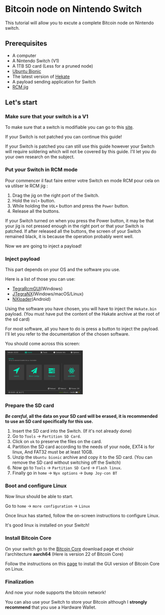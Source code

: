 Bitcoin node on Nintendo Switch
=============

This tutorial will allow you to excute a complete Bitcoin node on Nintendo switch.

Prerequisites
---------------------

- A computer
- A Nintendo Switch (V1)
- A 1TB SD card (Less for a pruned node)
- [Ubuntu Bionic](https://download.switchroot.org/ubuntu/switchroot-ubuntu-5.0.0-2022-12-23.7z)
- The latest version of [Hekate](https://github.com/CTCaer/hekate/releases)
- A payload sending application for Switch
- [RCM jig](https://www.amazon.com/Switch-Nintendo-Modify-Archive-Simulator/dp/B09GVHZ5B1/ref=sr_1_5?crid=1U506NUGSW4OB&keywords=rcm+switch&qid=1681136130&sprefix=rcm+sw%2Caps%2C443&sr=8-5)

Let's start
---------------------

### Make sure that your switch is a V1

To make sure that a switch is modifiable you can go to this [site](https://ismyswitchpatched.com).

If your Switch is not patched you can continue this guide!

If your Switch is patched you can still use this guide however your Switch will require soldering which will not be covered by this guide. I'll let you do your own research on the subject.

### Put your Switch in RCM mode

Pour commencer il faut faire entrer votre Switch en mode RCM pour cela on va utilser le RCM jig :

1) Drag the jig on the right port of the Switch.
2) Hold the `Vol+` button.
3) While holding the `VOL+` button and press the `Power` button.
4) Release all the buttons.

If your Switch turned on when you press the Power button, it may be that your jig is not pressed enough in the right port or that your Switch is patched.
If after released all the buttons, the screen of your Switch remained black, it is because the operation probably went well.

Now we are going to inject a payload!

### Inject payload

This part depends on your OS and the software you use.

Here is a list of those you can use:
-  [TegraRcmGUI](https://github.com/eliboa/TegraRcmGUI)(Windows)
-  [JTegraNX](https://github.com/dylwedma11748/JTegraNX)(Windows/macOS/Linux)
-  [NXloader](https://github.com/DavidBuchanan314/NXLoader)(Android)

Using the software you have chosen, you will have to inject the `Hekate.bin` payload. (You must have put the content of the Hakate archive at the root of the sd card)

For most software, all you have to do is press a button to inject the payload. I'll let you refer to the documentation of the chosen software.

You should come across this screen:

<img src="Pitcures/hakate.png" width="50%" height="50%" />

### Prepare the SD card

**_Be careful_, all the data on your SD card will be erased, it is recommended to use an SD card specifically for this use.**

1) Insert the SD card into the Switch. (If it's not already done)
2) Go to `Tools` -> `Partition SD Card`.
3) Click on `ok` to preserve the files on the card. 
4) Partition the SD card according to the needs of your node, EXT4 is for linux, And FAT32 must be at least 10GB. 
5) Unzip the `Ubuntu bionic` archive and copy it to the SD card. (You can remove the SD card without switching off the Switch)
6) Now go to `Tools` -> `Partition SD Card` -> `Flash linux`.
7) Finally go in `home` -> `Nyx options` -> `Dump Joy-con BT`

### Boot and configure Linux

Now linux should be able to start.

Go to `home` -> `more configuration` -> `Linux`

Once linux has started, follow the on-screen instructions to configure Linux.

It's good linux is installed on your Switch!

### Install Bitcoin Core

On your switch go to the [Bitcoin Core](https://bitcoincore.org/bin/bitcoin-core-22.0/) download page et choisir l'architecture **aarch64** (Here is version 22 of Bitcoin Core)

Follow the instructions on this [page](https://bitcoin.org/en/full-node#linux-instructions) to install the GUI version of Bitcoin Core on Linux.

### Finalization

And now your node supports the bitcoin network!

You can also use your Switch to store your Bitcoin although I **strongly recommend** that you use a Hardware Wallet.
